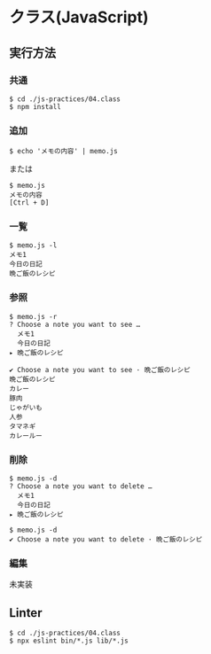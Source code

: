 # クラス(JavaScript)

## 実行方法

### 共通

```
$ cd ./js-practices/04.class
$ npm install
```

### 追加

```
$ echo 'メモの内容' | memo.js
```

または

```
$ memo.js
メモの内容
[Ctrl + D]
```

### 一覧

```
$ memo.js -l
メモ1
今日の日記
晩ご飯のレシピ
```

### 参照

```
$ memo.js -r
? Choose a note you want to see …
  メモ1
  今日の日記
▸ 晩ご飯のレシピ
```

```
✔ Choose a note you want to see · 晩ご飯のレシピ
晩ご飯のレシピ
カレー
豚肉
じゃがいも
人参
タマネギ
カレールー
```

### 削除

```
$ memo.js -d
? Choose a note you want to delete …
  メモ1
  今日の日記
▸ 晩ご飯のレシピ
```

```
$ memo.js -d
✔ Choose a note you want to delete · 晩ご飯のレシピ
```

### 編集

未実装

## Linter

```
$ cd ./js-practices/04.class
$ npx eslint bin/*.js lib/*.js
```
